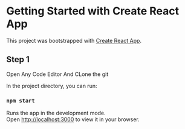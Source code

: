 # Getting Started with Create React App

This project was bootstrapped with [Create React App](https://github.com/facebook/create-react-app).

## Step 1

Open Any Code Editor And CLone the git

In the project directory, you can run:

### `npm start`

Runs the app in the development mode.\
Open [http://localhost:3000](http://localhost:3000) to view it in your browser.
